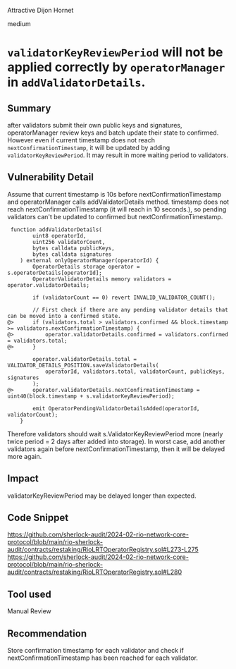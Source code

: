Attractive Dijon Hornet

medium

# `validatorKeyReviewPeriod` will not be applied correctly by `operatorManager` in `addValidatorDetails`.

## Summary
after validators submit their own public keys and signatures, operatorManager review keys and batch update their state to confirmed.
However even if current timestamp does not reach `nextConfirmationTimestamp`, it will be updated by adding `validatorKeyReviewPeriod`.
It may result in more waiting period to validators.

## Vulnerability Detail
Assume that current timestamp is 10s before nextConfirmationTimestamp and operatorManager calls addValidatorDetails method.
timestamp does not reach nextConfirmationTimestamp (it will reach in 10 seconds.), so pending validators can't be updated to confirmed but nextConfirmationTimestamp.
```solidity
 function addValidatorDetails(
        uint8 operatorId,
        uint256 validatorCount,
        bytes calldata publicKeys,
        bytes calldata signatures
    ) external onlyOperatorManager(operatorId) {
        OperatorDetails storage operator = s.operatorDetails[operatorId];
        OperatorValidatorDetails memory validators = operator.validatorDetails;

        if (validatorCount == 0) revert INVALID_VALIDATOR_COUNT();

        // First check if there are any pending validator details that can be moved into a confirmed state.
@>      if (validators.total > validators.confirmed && block.timestamp >= validators.nextConfirmationTimestamp) {
@>          operator.validatorDetails.confirmed = validators.confirmed = validators.total;
@>      }

        operator.validatorDetails.total = VALIDATOR_DETAILS_POSITION.saveValidatorDetails(
            operatorId, validators.total, validatorCount, publicKeys, signatures
        );
@>      operator.validatorDetails.nextConfirmationTimestamp = uint40(block.timestamp + s.validatorKeyReviewPeriod); 

        emit OperatorPendingValidatorDetailsAdded(operatorId, validatorCount);
    }
```

Therefore validators should wait s.ValidatorKeyReviewPeriod more (nearly twice period = 2 days after added into storage).
In worst case, add another validators again before nextConfirmationTimestamp, then it will be delayed more again. 


## Impact
validatorKeyReviewPeriod may be delayed longer than expected.

## Code Snippet
https://github.com/sherlock-audit/2024-02-rio-network-core-protocol/blob/main/rio-sherlock-audit/contracts/restaking/RioLRTOperatorRegistry.sol#L273-L275
https://github.com/sherlock-audit/2024-02-rio-network-core-protocol/blob/main/rio-sherlock-audit/contracts/restaking/RioLRTOperatorRegistry.sol#L280

## Tool used

Manual Review

## Recommendation
Store confirmation timestamp for each validator and check if nextConfirmationTimestamp has been reached for each validator.